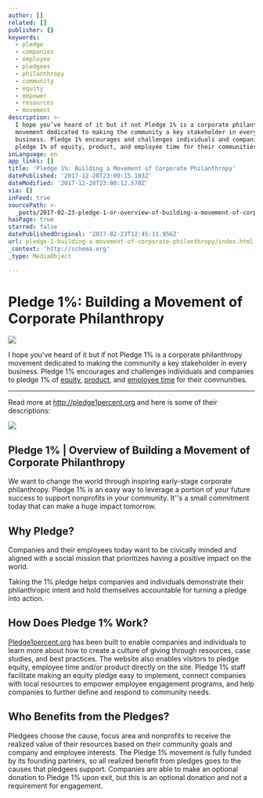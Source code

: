 ```yaml
---
author: []
related: []
publisher: {}
keywords:
  - pledge
  - companies
  - employee
  - pledgees
  - philanthropy
  - community
  - equity
  - empower
  - resources
  - movement
description: >-
  I hope you’ve heard of it but if not Pledge 1% is a corporate philanthropy
  movement dedicated to making the community a key stakeholder in every
  business. Pledge 1% encourages and challenges individuals and companies to
  pledge 1% of equity, product, and employee time for their communities.
inLanguage: en
app_links: []
title: 'Pledge 1%: Building a Movement of Corporate Philanthropy'
datePublished: '2017-12-28T23:00:15.103Z'
dateModified: '2017-12-28T23:00:12.570Z'
via: {}
inFeed: true
sourcePath: >-
  _posts/2017-02-23-pledge-1-or-overview-of-building-a-movement-of-corporate-phi.md
hasPage: true
starred: false
datePublishedOriginal: '2017-02-23T12:45:11.956Z'
url: pledge-1-building-a-movement-of-corporate-philanthropy/index.html
_context: 'http://schema.org'
_type: MediaObject

---
```

# Pledge 1%: Building a Movement of Corporate Philanthropy
![](https://the-grid-user-content.s3-us-west-2.amazonaws.com/245a501a-57e6-42ed-a2f0-0b19134b165d.png)

I hope you've heard of it but if not Pledge 1% is a corporate philanthropy movement dedicated to making the community a key stakeholder in every business. Pledge 1% encourages and challenges individuals and companies to pledge 1% of [equity][0], [product][1], and [employee time][2] for their communities.

---

Read more at http://pledge1percent.org and here is some of their descriptions:

<article style=""><img src="https://imgflo.herokuapp.com/graph/2b2431f8e7ba7b0/9ec3a494d7c60c83b78fd95929494e5b/noop.png?input=http%3A%2F%2Fpledge1percent.org%2F_%2Fimg%2Ffooter-logo.png" /><h1>Pledge 1% | Overview of Building a Movement of Corporate Philanthropy</h1><p>We want to change the world through inspiring early-stage corporate philanthropy. Pledge 1% is an easy way to leverage a portion of your future success to support nonprofits in your community. It''s a small commitment today that can make a huge impact tomorrow.</p></article>

## Why Pledge?

Companies and their employees today want to be civically minded and aligned with a social mission that prioritizes having a positive impact on the world.

Taking the 1% pledge helps companies and individuals demonstrate their philanthropic intent and hold themselves accountable for turning a pledge into action.

## How Does Pledge 1% Work?

[Pledge1percent.org][3] has been built to enable companies and individuals to learn more about how to create a culture of giving through resources, case studies, and best practices. The website also enables visitors to pledge equity, employee time and/or product directly on the site. Pledge 1% staff facilitate making an equity pledge easy to implement, connect companies with local resources to empower employee engagement programs, and help companies to further define and respond to community needs.

## Who Benefits from the Pledges?

Pledgees choose the cause, focus area and nonprofits to receive the realized value of their resources based on their community goals and company and employee interests. The Pledge 1% movement is fully funded by its founding partners, so all realized benefit from pledges goes to the causes that pledgees support. Companies are able to make an optional donation to Pledge 1% upon exit, but this is an optional donation and not a requirement for engagement.

[0]: http://pledge1percent.org/equity.html
[1]: http://pledge1percent.org/product.html
[2]: http://pledge1percent.org/time.html
[3]: http://pledge1percent.org/